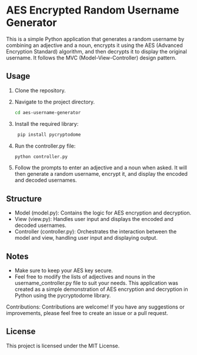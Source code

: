 # AES Encrypted Random Username Generator

This is a simple Python application that generates a random username by combining an adjective and a noun, encrypts it using the AES (Advanced Encryption Standard) algorithm, and then decrypts it to display the original username. It follows the MVC (Model-View-Controller) design pattern.

## Usage

1. Clone the repository.

2. Navigate to the project directory.

   ```bash
   cd aes-username-generator
    ```

3. Install the required library:

   ```bash
    pip install pycryptodome
    ````

4. Run the controller.py file:

   ```bash
   python controller.py
   ```

5. Follow the prompts to enter an adjective and a noun when asked. It will then generate a random username, encrypt it, and display the encoded and decoded usernames.

## Structure

- Model (model.py): Contains the logic for AES encryption and decryption.
- View (view.py): Handles user input and displays the encoded and decoded usernames.
- Controller (controller.py): Orchestrates the interaction between the model and view, handling user input and displaying output.

## Notes

- Make sure to keep your AES key secure.
- Feel free to modify the lists of adjectives and nouns in the username_controller.py file to suit your needs.
This application was created as a simple demonstration of AES encryption and decryption in Python using the pycryptodome library.

Contributions:
Contributions are welcome! If you have any suggestions or improvements, please feel free to create an issue or a pull request.

## License

This project is licensed under the MIT License.
